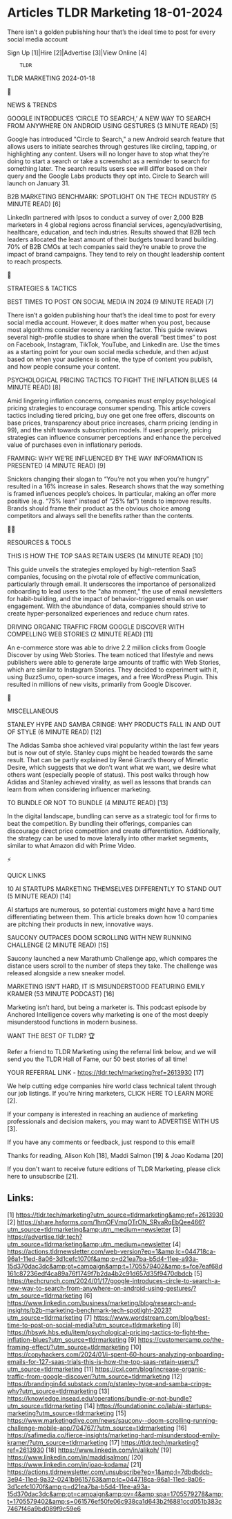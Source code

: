 # Articles TLDR Marketing 18-01-2024

There isn’t a golden publishing hour that’s the ideal time to post
for every social media account  

Sign Up [1]|Hire [2]|Advertise [3]|View Online [4] 

		TLDR 

TLDR MARKETING 2024-01-18

📱 

NEWS & TRENDS

 GOOGLE INTRODUCES ‘CIRCLE TO SEARCH,’ A NEW WAY TO SEARCH FROM
ANYWHERE ON ANDROID USING GESTURES (3 MINUTE READ) [5] 

 Google has introduced "Circle to Search," a new Android search
feature that allows users to initiate searches through gestures like
circling, tapping, or highlighting any content. Users will no longer
have to stop what they’re doing to start a search or take a
screenshot as a reminder to search for something later. The search
results users see will differ based on their query and the Google Labs
products they opt into. Circle to Search will launch on January 31. 

 B2B MARKETING BENCHMARK: SPOTLIGHT ON THE TECH INDUSTRY (5 MINUTE
READ) [6] 

 LinkedIn partnered with Ipsos to conduct a survey of over 2,000 B2B
marketers in 4 global regions across financial services,
agency/advertising, healthcare, education, and tech industries.
Results showed that B2B tech leaders allocated the least amount of
their budgets toward brand building. 70% of B2B CMOs at tech companies
said they’re unable to prove the impact of brand campaigns. They
tend to rely on thought leadership content to reach prospects. 

🚀 

STRATEGIES & TACTICS

 BEST TIMES TO POST ON SOCIAL MEDIA IN 2024 (9 MINUTE READ) [7] 

 There isn’t a golden publishing hour that’s the ideal time to
post for every social media account. However, it does matter when you
post, because most algorithms consider recency a ranking factor. This
guide reviews several high-profile studies to share when the overall
“best times” to post on Facebook, Instagram, TikTok, YouTube, and
LinkedIn are. Use the times as a starting point for your own social
media schedule, and then adjust based on when your audience is online,
the type of content you publish, and how people consume your content. 

 PSYCHOLOGICAL PRICING TACTICS TO FIGHT THE INFLATION BLUES (4 MINUTE
READ) [8] 

 Amid lingering inflation concerns, companies must employ
psychological pricing strategies to encourage consumer spending. This
article covers tactics including tiered pricing, buy one get one free
offers, discounts on base prices, transparency about price increases,
charm pricing (ending in 99), and the shift towards subscription
models. If used properly, pricing strategies can influence consumer
perceptions and enhance the perceived value of purchases even in
inflationary periods. 

 FRAMING: WHY WE’RE INFLUENCED BY THE WAY INFORMATION IS PRESENTED
(4 MINUTE READ) [9] 

 Snickers changing their slogan to “You’re not you when you’re
hungry” resulted in a 16% increase in sales. Research shows that the
way something is framed influences people’s choices. In particular,
making an offer more positive (e.g. “75% lean” instead of “25%
fat”) tends to improve results. Brands should frame their product as
the obvious choice among competitors and always sell the benefits
rather than the contents. 

🧑‍💻 

RESOURCES & TOOLS

 THIS IS HOW THE TOP SAAS RETAIN USERS (14 MINUTE READ) [10] 

 This guide unveils the strategies employed by high-retention SaaS
companies, focusing on the pivotal role of effective communication,
particularly through email. It underscores the importance of
personalized onboarding to lead users to the "aha moment," the use of
email newsletters for habit-building, and the impact of
behavior-triggered emails on user engagement. With the abundance of
data, companies should strive to create hyper-personalized experiences
and reduce churn rates. 

 DRIVING ORGANIC TRAFFIC FROM GOOGLE DISCOVER WITH COMPELLING WEB
STORIES (2 MINUTE READ) [11] 

 An e-commerce store was able to drive 2.2 million clicks from Google
Discover by using Web Stories. The team noticed that lifestyle and
news publishers were able to generate large amounts of traffic with
Web Stories, which are similar to Instagram Stories. They decided to
experiment with it, using BuzzSumo, open-source images, and a free
WordPress Plugin. This resulted in millions of new visits, primarily
from Google Discover. 

🎁 

MISCELLANEOUS

 STANLEY HYPE AND SAMBA CRINGE: WHY PRODUCTS FALL IN AND OUT OF STYLE
(6 MINUTE READ) [12] 

 The Adidas Samba shoe achieved viral popularity within the last few
years but is now out of style. Stanley cups might be headed towards
the same result. That can be partly explained by René Girard’s
theory of Mimetic Desire, which suggests that we don’t want what we
want, we desire what others want (especially people of status). This
post walks through how Adidas and Stanley achieved virality, as well
as lessons that brands can learn from when considering influencer
marketing. 

 TO BUNDLE OR NOT TO BUNDLE (4 MINUTE READ) [13] 

 In the digital landscape, bundling can serve as a strategic tool for
firms to beat the competition. By bundling their offerings, companies
can discourage direct price competition and create differentiation.
Additionally, the strategy can be used to move laterally into other
market segments, similar to what Amazon did with Prime Video. 

⚡ 

QUICK LINKS

 10 AI STARTUPS MARKETING THEMSELVES DIFFERENTLY TO STAND OUT (5
MINUTE READ) [14] 

 AI startups are numerous, so potential customers might have a hard
time differentiating between them. This article breaks down how 10
companies are pitching their products in new, innovative ways. 

 SAUCONY OUTPACES DOOM SCROLLING WITH NEW RUNNING CHALLENGE (2 MINUTE
READ) [15] 

 Saucony launched a new Marathumb Challenge app, which compares the
distance users scroll to the number of steps they take. The challenge
was released alongside a new sneaker model. 

 MARKETING ISN’T HARD, IT IS MISUNDERSTOOD FEATURING EMILY KRAMER
(53 MINUTE PODCAST) [16] 

 Marketing isn’t hard, but being a marketer is. This podcast episode
by Anchored Intelligence covers why marketing is one of the most
deeply misunderstood functions in modern business. 

WANT THE BEST OF TLDR? 🏆

Refer a friend to TLDR Marketing using the referral link below, and we
will send you the TLDR Hall of Fame, our 50 best stories of all time!

YOUR REFERRAL LINK - https://tldr.tech/marketing?ref=2613930 [17]

 We help cutting edge companies hire world class technical talent
through our job listings. If you're hiring marketers, CLICK HERE TO
LEARN MORE [2]. 

If your company is interested in reaching an audience of marketing
professionals and decision makers, you may want to ADVERTISE WITH US
[3]. 

If you have any comments or feedback, just respond to this email! 

Thanks for reading, 
Alison Koh [18], Maddi Salmon [19] & Joao Kodama [20] 

If you don't want to receive future editions of TLDR Marketing,
please click here to unsubscribe [21]. 

 

Links:
------
[1] https://tldr.tech/marketing?utm_source=tldrmarketing&amp;ref=2613930
[2] https://share.hsforms.com/1hmOFVmqOTrON_SRvaRqEbQee466?utm_source=tldrmarketing&amp;utm_medium=newsletter
[3] https://advertise.tldr.tech?utm_source=tldrmarketing&amp;utm_medium=newsletter
[4] https://actions.tldrnewsletter.com/web-version?ep=1&amp;lc=044718ca-96a1-11ed-8a06-3d1cefc1070f&amp;p=d21ea7ba-b5d4-11ee-a93a-15d370dac3dc&amp;pt=campaign&amp;t=1705579402&amp;s=fce7eaf68d161c87236edf4ca89a76f1749f7b2da4b2c91d657d35f9470dbdcb
[5] https://techcrunch.com/2024/01/17/google-introduces-circle-to-search-a-new-way-to-search-from-anywhere-on-android-using-gestures/?utm_source=tldrmarketing
[6] https://www.linkedin.com/business/marketing/blog/research-and-insights/b2b-marketing-benchmark-tech-spotlight-2023?utm_source=tldrmarketing
[7] https://www.wordstream.com/blog/best-time-to-post-on-social-media?utm_source=tldrmarketing
[8] https://hbswk.hbs.edu/item/psychological-pricing-tactics-to-fight-the-inflation-blues?utm_source=tldrmarketing
[9] https://customercamp.co/the-framing-effect/?utm_source=tldrmarketing
[10] https://copyhackers.com/2024/01/i-spent-60-hours-analyzing-onboarding-emails-for-127-saas-trials-this-is-how-the-top-saas-retain-users/?utm_source=tldrmarketing
[11] https://cxl.com/blog/increase-organic-traffic-from-google-discover/?utm_source=tldrmarketing
[12] https://brandingin4d.substack.com/p/stanley-hype-and-samba-cringe-why?utm_source=tldrmarketing
[13] https://knowledge.insead.edu/operations/bundle-or-not-bundle?utm_source=tldrmarketing
[14] https://foundationinc.co/lab/ai-startups-marketing?utm_source=tldrmarketing
[15] https://www.marketingdive.com/news/saucony--doom-scrolling-running-challenge-mobile-app/704767/?utm_source=tldrmarketing
[16] https://safimedia.co/fierce-insights/marketing-hard-misunderstood-emily-kramer/?utm_source=tldrmarketing
[17] https://tldr.tech/marketing?ref=2613930
[18] https://www.linkedin.com/in/alikoh/
[19] https://www.linkedin.com/in/maddisalmon/
[20] https://www.linkedin.com/in/joao-kodama/
[21] https://actions.tldrnewsletter.com/unsubscribe?ep=1&amp;l=7dbdbdcb-3e94-11ed-9a32-0241b9615763&amp;lc=044718ca-96a1-11ed-8a06-3d1cefc1070f&amp;p=d21ea7ba-b5d4-11ee-a93a-15d370dac3dc&amp;pt=campaign&amp;pv=4&amp;spa=1705579278&amp;t=1705579402&amp;s=061576ef50fe06c938ca1d643b2f6881ccd051b383c7467f46a9bd089f9c59e6